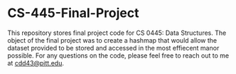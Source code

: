 # CS-445-Final-Project
This repository stores final project code for CS 0445: Data Structures. The object of the final project was to create a hashmap that would allow the dataset provided to be stored and accessed in the most effiecent manor possible. For any questions on the code, please feel free to reach out to me at cdd43@pitt.edu.
